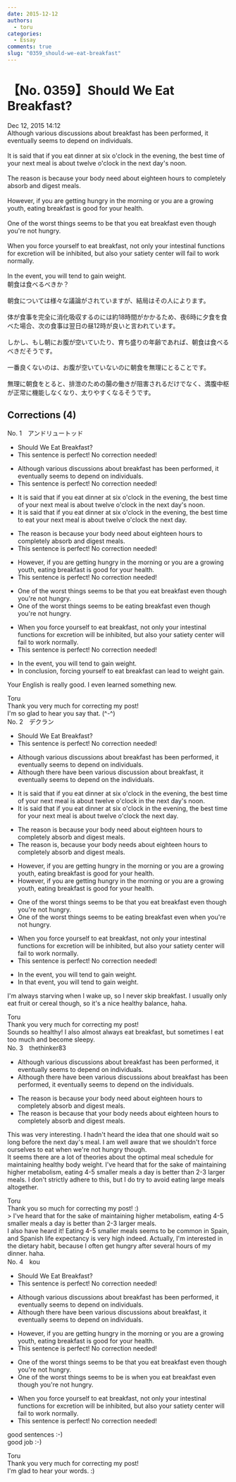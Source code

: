 ```yaml
---
date: 2015-12-12
authors:
  - toru
categories:
  - Essay
comments: true
slug: "0359_should-we-eat-breakfast"
---
```


# 【No. 0359】Should We Eat Breakfast?
<div class="date">Dec 12, 2015 14:12</div>
<div id="post"><div id="body_show_ori">
Although various discussions about breakfast has been performed, it eventually seems to depend on individuals.<br/><br/>It is said that if you eat dinner at six o'clock in the evening, the best time of your next meal is about twelve o'clock in the next day's noon.<br/><br/>The reason is because your body need about eighteen hours to completely absorb and digest meals.<br/><br/>However, if you are getting hungry in the morning or you are a growing youth, eating breakfast is good for your health.<br/><br/>One of the worst things seems to be that you eat breakfast even though you're not hungry.<br/><br/>When you force yourself to eat breakfast, not only your intestinal functions for excretion will be inhibited, but also your satiety center will fail to work normally.<br/><br/>In the event, you will tend to gain weight.
</div></div>

<!-- more -->

<div id="post_ja"><div id="body_show_mo">
朝食は食べるべきか？<br/><br/>朝食については様々な議論がされていますが、結局はその人によります。<br/><br/>体が食事を完全に消化吸収するのには約18時間がかかるため、夜6時に夕食を食べた場合、次の食事は翌日の昼12時が良いと言われています。<br/><br/>しかし、もし朝にお腹が空いていたり、育ち盛りの年齢であれば、朝食は食べるべきだそうです。<br/><br/>一番良くないのは、お腹が空いていないのに朝食を無理にとることです。<br/><br/>無理に朝食をとると、排泄のための腸の働きが阻害されるだけでなく、満腹中枢が正常に機能しなくなり、太りやすくなるそうです。
</div></div>

## Corrections (4)
<div id="block"><div class="first_name"> No. 1　<span class="just_name">アンドリュートッド</span></div><div id="block2">
<ul class="correction_field">
<li class="incorrect">Should We Eat Breakfast?</li>
<li class="corrected perfect">This sentence is perfect! No correction needed!</li>
</ul>
<ul class="correction_field">
<li class="incorrect">Although various discussions about breakfast has been performed, it eventually seems to depend on individuals.</li>
<li class="corrected perfect">This sentence is perfect! No correction needed!</li>
</ul>
<ul class="correction_field">
<li class="incorrect">It is said that if you eat dinner at six o'clock in the evening, the best time of your next meal is about twelve o'clock in the next day's noon.</li>
<li class="corrected correct">
It is said that if you eat dinner at six o'clock in the evening, the best time to eat your next meal is about twelve o'clock the next day.
</li>
</ul>
<ul class="correction_field">
<li class="incorrect">The reason is because your body need about eighteen hours to completely absorb and digest meals.</li>
<li class="corrected perfect">This sentence is perfect! No correction needed!</li>
</ul>
<ul class="correction_field">
<li class="incorrect">However, if you are getting hungry in the morning or you are a growing youth, eating breakfast is good for your health.</li>
<li class="corrected perfect">This sentence is perfect! No correction needed!</li>
</ul>
<ul class="correction_field">
<li class="incorrect">One of the worst things seems to be that you eat breakfast even though you're not hungry.</li>
<li class="corrected correct">
One of the worst things seems to be eating breakfast even though you're not hungry.
</li>
</ul>
<ul class="correction_field">
<li class="incorrect">When you force yourself to eat breakfast, not only your intestinal functions for excretion will be inhibited, but also your satiety center will fail to work normally.</li>
<li class="corrected perfect">This sentence is perfect! No correction needed!</li>
</ul>
<ul class="correction_field">
<li class="incorrect">In the event, you will tend to gain weight.</li>
<li class="corrected correct">
In conclusion, forcing yourself to eat breakfast can lead to weight gain.
</li>
</ul>
<p class="comment_small">
 Your English is really good. I even learned something new.
</p>

</div><div class="name"><span class="just_name">Toru</span><br>
Thank you very much for correcting my post!<br/>I'm so glad to hear you say that. (^-^)
</div>
</div>
<div id="block"><div class="first_name"> No. 2　<span class="just_name">デクラン</span></div><div id="block2">
<ul class="correction_field">
<li class="incorrect">Should We Eat Breakfast?</li>
<li class="corrected perfect">This sentence is perfect! No correction needed!</li>
</ul>
<ul class="correction_field">
<li class="incorrect">Although various discussions about breakfast has been performed, it eventually seems to depend on individuals.</li>
<li class="corrected correct">
Although <span class="f_blue">there have been various discussion about breakfast</span>, it eventually seems to depend on <span class="f_red">the </span>individual<span class="sline">s</span>.
</li>
</ul>
<ul class="correction_field">
<li class="incorrect">It is said that if you eat dinner at six o'clock in the evening, the best time of your next meal is about twelve o'clock in the next day's noon.</li>
<li class="corrected correct">
It is said that if you eat dinner at six o'clock in the evening, the best time <span class="f_red">for</span> your next meal is about twelve o'clock <span class="f_blue">the next day</span>.
</li>
</ul>
<ul class="correction_field">
<li class="incorrect">The reason is because your body need about eighteen hours to completely absorb and digest meals.</li>
<li class="corrected correct">
The reason is<span class="f_red">,</span> <span class="sline">because</span> your body need<span class="f_red">s</span> about eighteen hours to completely absorb and digest meals.
</li>
</ul>
<ul class="correction_field">
<li class="incorrect">However, if you are getting hungry in the morning or you are a growing youth, eating breakfast is good for your health.</li>
<li class="corrected correct">
However, if you are getting hungry in the morning or you are a growing youth, eating breakfast is good for your health.
</li>
</ul>
<ul class="correction_field">
<li class="incorrect">One of the worst things seems to be that you eat breakfast even though you're not hungry.</li>
<li class="corrected correct">
One of the worst things seems to be <span class="f_blue">eating breakfast</span> even <span class="f_blue">when</span> you're not hungry.
</li>
</ul>
<ul class="correction_field">
<li class="incorrect">When you force yourself to eat breakfast, not only your intestinal functions for excretion will be inhibited, but also your satiety center will fail to work normally.</li>
<li class="corrected perfect">This sentence is perfect! No correction needed!</li>
</ul>
<ul class="correction_field">
<li class="incorrect">In the event, you will tend to gain weight.</li>
<li class="corrected correct">
In <span class="f_red">that</span> event, you will tend to gain weight.
</li>
</ul>
<p class="comment_small">
 I'm always starving when I wake up, so I never skip breakfast. I usually only eat fruit or cereal though, so it's a nice healthy balance, haha.
</p>

</div><div class="name"><span class="just_name">Toru</span><br>
Thank you very much for correcting my post!<br/>Sounds so healthy! I also almost always eat breakfast, but sometimes I eat too much and become sleepy.
</div>
</div>
<div id="block"><div class="first_name"> No. 3　<span class="just_name">thethinker83</span></div><div id="block2">
<ul class="correction_field">
<li class="incorrect">Although various discussions about breakfast has been performed, it eventually seems to depend on individuals.</li>
<li class="corrected correct">
Although <span class="f_blue">there have been </span>various discussions about breakfast<span class="sline"><span class="f_red"> has been performed</span></span>, it eventually seems to depend on <span class="f_blue">the </span>individual<span class="sline"><span class="f_red">s</span></span>.
</li>
</ul>
<ul class="correction_field">
<li class="incorrect">The reason is because your body need about eighteen hours to completely absorb and digest meals.</li>
<li class="corrected correct">
The reason is <span class="sline"><span class="f_red">because</span></span> <span class="f_blue">that </span>your body need<span class="f_blue">s</span> about eighteen hours to completely absorb and digest meals.
</li>
</ul>
<p class="comment_small">
 This was very interesting.  I hadn't heard the idea that one should wait so long before the next day's meal.  I am well aware that we shouldn't force ourselves to eat when we're not hungry though.
 <br/>
 It seems there are a lot of theories about the optimal meal schedule for maintaining healthy body weight.  I've heard that for the sake of maintaining higher metabolism, eating 4-5 smaller meals a day is better than 2-3 larger meals.  I don't strictly adhere to this, but I do try to avoid eating large meals altogether.
</p>

</div><div class="name"><span class="just_name">Toru</span><br>
Thank you so much for correcting my post! :)<br/>&gt; I've heard that for the sake of maintaining higher metabolism, eating 4-5 smaller meals a day is better than 2-3 larger meals.<br/>I also have heard it! Eating 4-5 smaller meals seems to be common in Spain, and Spanish life expectancy is very high indeed. Actually, I'm interested in the dietary habit, because I often get hungry after several hours of my dinner. haha.
</div>
</div>
<div id="block"><div class="first_name"> No. 4　<span class="just_name">kou</span></div><div id="block2">
<ul class="correction_field">
<li class="incorrect">Should We Eat Breakfast?</li>
<li class="corrected perfect">This sentence is perfect! No correction needed!</li>
</ul>
<ul class="correction_field">
<li class="incorrect">Although various discussions about breakfast has been performed, it eventually seems to depend on individuals.</li>
<li class="corrected correct">
Although there have been various discussions about breakfast, it eventually seems to depend on individuals.
</li>
</ul>
<ul class="correction_field">
<li class="incorrect">However, if you are getting hungry in the morning or you are a growing youth, eating breakfast is good for your health.</li>
<li class="corrected perfect">This sentence is perfect! No correction needed!</li>
</ul>
<ul class="correction_field">
<li class="incorrect">One of the worst things seems to be that you eat breakfast even though you're not hungry.</li>
<li class="corrected correct">
One of the worst things seems to be is when you eat breakfast even though you're not hungry.
</li>
</ul>
<ul class="correction_field">
<li class="incorrect">When you force yourself to eat breakfast, not only your intestinal functions for excretion will be inhibited, but also your satiety center will fail to work normally.</li>
<li class="corrected perfect">This sentence is perfect! No correction needed!</li>
</ul>
<p class="comment_small">
 good sentences :-)
 <br/>
 good job :-)
</p>

</div><div class="name"><span class="just_name">Toru</span><br>
Thank you very much for correcting my post!<br/>I'm glad to hear your words. :)
</div>
</div>
